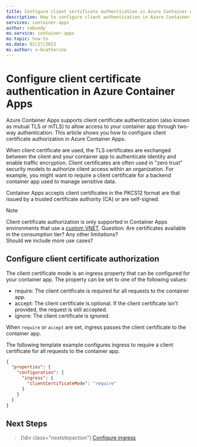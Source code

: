 ```yaml
---
title: Configure client certificate authentication in Azure Container Apps
description: How to configure client authentication in Azure Container Apps
services: container-apps
author: cebundy
ms.service: container-apps
ms.topic: how-to
ms.date: 02/27/2023
ms.author: v-bcatherine
---
```


# Configure client certificate authentication in Azure Container Apps

Azure Container Apps supports client certificate authentication (also known as mutual TLS or mTLS) to allow access to your container app through two-way authentication. This article shows you how to configure client certificate authorization in Azure Container Apps.
 
When client certificate are used, the TLS certificates are exchanged between the client and your container app to authenticate identity and enable traffic encryption.  Client certificates are often used in "zero trust" security models to authorize client access within an organization.  For example, you might want to require a client certificate for a backend container app used to manage sensitive data.

Container Apps accepts client certificates in the PKCS12 format are that issued by a trusted certificate authority (CA) or are self-signed.  

<!--
Anthony mentioned that we customer will be able to obtain a client certificate through Azure.  So this will need to be added to the doc.
-->

>[!NOTE]
> Client certificate authorization is only supported in Container Apps environments that use a [custom VNET](vnet-custom.md).
> Question:  Are certificates available in the consumption tier?  Any other limitations?  
> Should we include more use cases?

## Configure client certificate authorization

The client certificate mode is an ingress property that can be configured for your container app.  The property can be set to one of the following values:

- require: The client certificate is required for all requests to the container app.
- accept: The client certificate is optional. If the client certificate isn't provided, the request is still accepted.
- ignore: The client certificate is ignored. 

When `require` or `accept` are set, ingress passes the client certificate to the container app.


The following template example configures ingress to require a client certificate for all requests to the container app.

```json
{ 
  "properties": {
    "configuration": {
      "ingress": {
        "clientCertificateMode": "require"
      }
    }
  }
}
```

<!--

Add this section when we have the CLI and portal support
You can configure client certificate authorization for your container app in the Azure portal or by using the Azure CLI.  

# [Azure portal](#tab/azure-portal)

To configure client certificate authorization in the Azure portal, follow these steps:

1. In the Azure portal, go to your container app resource page.
1. Select **Ingress** from .
1. Select the **Client certificate mode** drop-down list.
    1. **Require**: Client certificate are required.
    1. **Accept**: Client certificates are not required, but are accepted if provided.
    1. **Ignore**: Client certificates are ignored.
1. Select **Save**


# [Azure CLI](#tab/azure-cli)
  
>[!NOTE]
> need to add the CLI commands here

---

-->

## Next Steps

> [!div class="nextstepaction"]
> [Configure ingress](ingress.md)